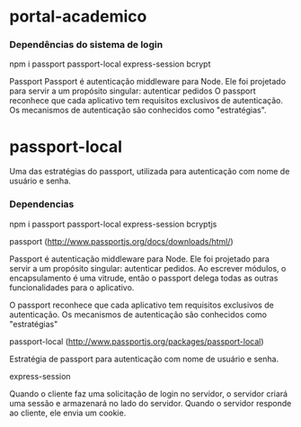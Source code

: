 # portal-academico


### Dependências do sistema de login

npm i passport passport-local express-session bcrypt

Passport
Passport é autenticação middleware para Node. Ele foi projetado para servir a um propósito singular: autenticar pedidos
O passport reconhece que cada aplicativo tem requisitos exclusivos de autenticação. Os mecanismos de autenticação são conhecidos como "estratégias".

# passport-local
Uma das estratégias do passport, utilizada para autenticação com nome de usuário e senha.

### Dependencias 

npm i passport passport-local express-session bcryptjs

passport 
(http://www.passportjs.org/docs/downloads/html/)

Passport é autenticação middleware para Node. Ele foi projetado para servir a um propósito singular:
autenticar pedidos. Ao escrever módulos, o encapsulamento é uma vitrude, então o passport delega todas as outras funcionalidades para o aplicativo.

O passport reconhece que cada aplicativo tem requisitos exclusivos de autenticação. Os mecanismos de 
autenticação são conhecidos como "estratégias"

passport-local
(http://www.passportjs.org/packages/passport-local)

Estratégia de passport para autenticação com nome de usuário e senha.

express-session

Quando o cliente faz uma solicitação de login no servidor, o servidor criará uma sessão e armazenará 
no lado do servidor. Quando o servidor responde ao cliente, ele envia um cookie.

